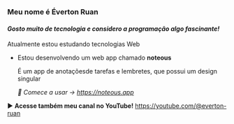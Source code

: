 ### Meu nome é Éverton Ruan

#### *Gosto muito de tecnologia e considero a programação algo fascinante!*
Atualmente estou estudando tecnologias Web

- Estou desenvolvendo um web app chamado **noteous**

  É um app de anotaçõesde tarefas e lembretes, que possui um design singular

  *📝 Comece a usar → https://noteous.app*

▶️ **Acesse também meu canal no YouTube!**
https://youtube.com/@everton-ruan
